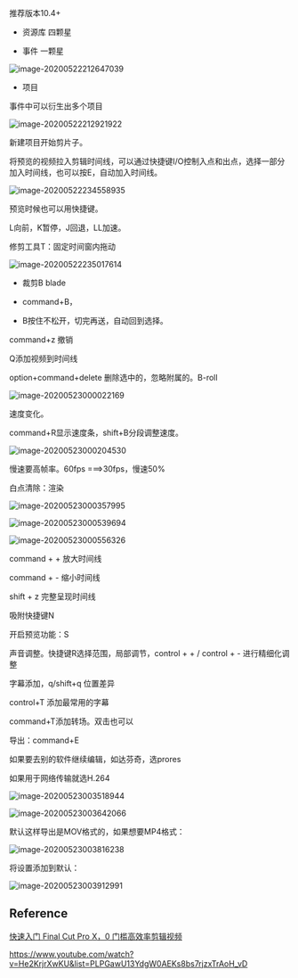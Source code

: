 推荐版本10.4+

- 资源库  四颗星

- 事件  一颗星

![image-20200522212647039](pics/image-20200522212647039.png)

- 项目

事件中可以衍生出多个项目

![image-20200522212921922](pics/image-20200522212921922.png)

新建项目开始剪片子。

 将预览的视频拉入剪辑时间线，可以通过快捷键I/O控制入点和出点，选择一部分加入时间线，也可以按E，自动加入时间线。

![image-20200522234558935](pics/image-20200522234558935.png)

预览时候也可以用快捷键。

L向前，K暂停，J回退，LL加速。





修剪工具T：固定时间窗内拖动

![image-20200522235017614](pics/image-20200522235017614.png)



- 裁剪B blade

- command+B，

- B按住不松开，切完再送，自动回到选择。

command+z 撤销 

 

Q添加视频到时间线



option+command+delete  删除选中的，忽略附属的。B-roll



![image-20200523000022169](pics/image-20200523000022169.png)











速度变化。





command+R显示速度条，shift+B分段调整速度。

![image-20200523000204530](pics/image-20200523000204530.png)

慢速要高帧率。60fps ===>30fps，慢速50%

白点清除：渲染

![image-20200523000357995](pics/image-20200523000357995.png)

![image-20200523000539694](pics/image-20200523000539694.png)

![image-20200523000556326](pics/image-20200523000556326.png)





command + + 放大时间线

command + - 缩小时间线

shift + z 完整呈现时间线

 吸附快捷键N 

 开启预览功能：S

声音调整。快捷键R选择范围，局部调节，control + + / control + - 进行精细化调整



字幕添加，q/shift+q 位置差异

control+T 添加最常用的字幕

command+T添加转场。双击也可以









导出：command+E

如果要去别的软件继续编辑，如达芬奇，选prores

如果用于网络传输就选H.264

![image-20200523003518944](pics/image-20200523003518944.png)

![image-20200523003642066](pics/image-20200523003642066.png)

默认这样导出是MOV格式的，如果想要MP4格式：

![image-20200523003816238](pics/image-20200523003816238.png)

将设置添加到默认：

![image-20200523003912991](pics/image-20200523003912991.png)



## Reference

[快速入门 Final Cut Pro X，0 门槛高效率剪辑视频](https://www.youtube.com/watch?v=3pGGTkeazH0)

https://www.youtube.com/watch?v=He2KrjrXwKU&list=PLPGawU13YdgW0AEKs8bs7rjzxTrAoH_vD

